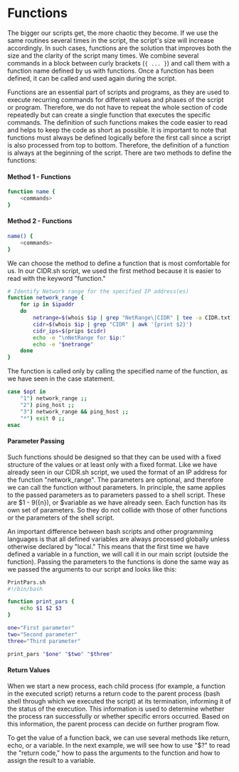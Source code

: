 # Functions

The bigger our scripts get, the more chaotic they become. If we use the same routines several times in the script, the script's size will increase accordingly. In such cases, functions are the solution that improves both the size and the clarity of the script many times. We combine several commands in a block between curly brackets (`{ ... }`) and call them with a function name defined by us with functions. Once a function has been defined, it can be called and used again during the script.

Functions are an essential part of scripts and programs, as they are used to execute recurring commands for different values and phases of the script or program. Therefore, we do not have to repeat the whole section of code repeatedly but can create a single function that executes the specific commands. The definition of such functions makes the code easier to read and helps to keep the code as short as possible. It is important to note that functions must always be defined logically before the first call since a script is also processed from top to bottom. Therefore, the definition of a function is always at the beginning of the script. There are two methods to define the functions:

#### Method 1 - Functions

```bash
function name {
    <commands>
}
```

#### Method 2 - Functions

```bash
name() {
    <commands>
}
```

We can choose the method to define a function that is most comfortable for us. In our CIDR.sh script, we used the first method because it is easier to read with the keyword "function."

```bash
# Identify Network range for the specified IP address(es)
function network_range {
    for ip in $ipaddr
    do
        netrange=$(whois $ip | grep "NetRange\|CIDR" | tee -a CIDR.txt)
        cidr=$(whois $ip | grep "CIDR" | awk '{print $2}')
        cidr_ips=$(prips $cidr)
        echo -e "\nNetRange for $ip:"
        echo -e "$netrange"
    done
}
```

The function is called only by calling the specified name of the function, as we have seen in the case statement.

```bash
case $opt in
    "1") network_range ;;
    "2") ping_host ;;
    "3") network_range && ping_host ;;
    "*") exit 0 ;;
esac
```

#### Parameter Passing

Such functions should be designed so that they can be used with a fixed structure of the values or at least only with a fixed format. Like we have already seen in our CIDR.sh script, we used the format of an IP address for the function "network_range". The parameters are optional, and therefore we can call the function without parameters. In principle, the same applies to the passed parameters as to parameters passed to a shell script. These are $1 - $9 (${n}), or $variable as we have already seen. Each function has its own set of parameters. So they do not collide with those of other functions or the parameters of the shell script.

An important difference between bash scripts and other programming languages is that all defined variables are always processed globally unless otherwise declared by "local." This means that the first time we have defined a variable in a function, we will call it in our main script (outside the function). Passing the parameters to the functions is done the same way as we passed the arguments to our script and looks like this:

```bash
PrintPars.sh
#!/bin/bash

function print_pars {
    echo $1 $2 $3
}

one="First parameter"
two="Second parameter"
three="Third parameter"

print_pars "$one" "$two" "$three"
```

#### Return Values

When we start a new process, each child process (for example, a function in the executed script) returns a return code to the parent process (bash shell through which we executed the script) at its termination, informing it of the status of the execution. This information is used to determine whether the process ran successfully or whether specific errors occurred. Based on this information, the parent process can decide on further program flow.

To get the value of a function back, we can use several methods like return, echo, or a variable. In the next example, we will see how to use "$?" to read the "return code," how to pass the arguments to the function and how to assign the result to a variable.

